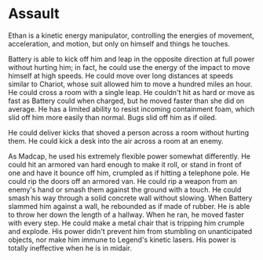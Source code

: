 # Assault
Ethan is a kinetic energy manipulator, controlling the energies of movement, acceleration, and motion, but only on himself and things he touches.

Battery is able to kick off him and leap in the opposite direction at full power without hurting him; in fact, he could use the energy of the impact to move himself at high speeds. He could move over long distances at speeds similar to Chariot, whose suit allowed him to move a hundred miles an hour. He could cross a room with a single leap. He couldn't hit as hard or move as fast as Battery could when charged, but he moved faster than she did on average.
He has a limited ability to resist incoming containment foam, which slid off him more easily than normal. Bugs slid off him as if oiled.

He could deliver kicks that shoved a person across a room without hurting them. He could kick a desk into the air across a room at an enemy.

As Madcap, he used his extremely flexible power somewhat differently.
He could hit an armored van hard enough to make it roll, or stand in front of one and have it bounce off him, crumpled as if hitting a telephone pole. He could rip the doors off an armored van. He could rip a weapon from an enemy's hand or smash them against the ground with a touch. He could smash his way through a solid concrete wall without slowing. When Battery slammed him against a wall, he rebounded as if made of rubber. He is able to throw her down the length of a hallway. When he ran, he moved faster with every step. He could make a metal chair that is tripping him crumple and explode.
His power didn't prevent him from stumbling on unanticipated objects, nor make him immune to Legend's kinetic lasers. His power is totally ineffective when he is in midair.
